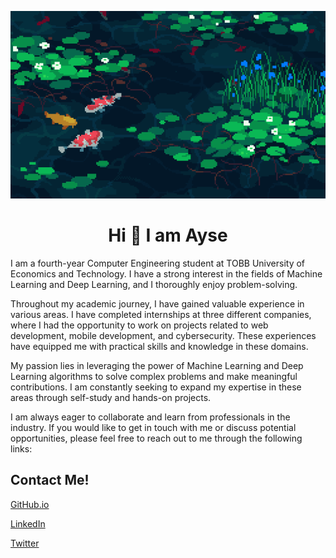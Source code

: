 <p align="center">
  <img src="assests/banner4.gif" alt="Animasyon" width="600" height="300">
</p>


<h1 align="center"> Hi 👋 I am Ayse</h2>
I am a fourth-year Computer Engineering student at TOBB University of Economics and Technology. I have a strong interest in the fields of Machine Learning and Deep Learning, and I thoroughly enjoy problem-solving.

Throughout my academic journey, I have gained valuable experience in various areas. I have completed internships at three different companies, where I had the opportunity to work on projects related to web development, mobile development, and cybersecurity. These experiences have equipped me with practical skills and knowledge in these domains.

My passion lies in leveraging the power of Machine Learning and Deep Learning algorithms to solve complex problems and make meaningful contributions. I am constantly seeking to expand my expertise in these areas through self-study and hands-on projects.

I am always eager to collaborate and learn from professionals in the industry. If you would like to get in touch with me or discuss potential opportunities, please feel free to reach out to me through the following links:
<h2>Contact Me!</h2>

[GitHub.io](https://ayse-sadioglu.github.io/Portfolio/)
<br/>  

[LinkedIn](https://www.linkedin.com/in/aysesadioglu/)
<br/>  

[Twitter](https://twitter.com/daedraedra)



